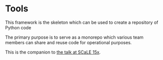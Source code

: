 # Tools

This framework is the skeleton which can be used to create a repository of Python code

The primary purpose is to serve as a monorepo which various team members can share
and reuse code for operational purposes.

This is the companion to [the talk at SCaLE 15x](https://www.socallinuxexpo.org/scale/15x/presentations/slackops-automation-framework).
